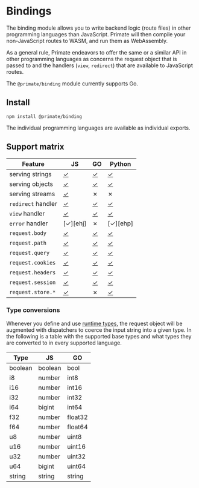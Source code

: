 # Bindings

The binding module allows you to write backend logic (route files) in other
programming languages than JavaScript. Primate will then compile your 
non-JavaScript routes to WASM, and run them as WebAssembly.

As a general rule, Primate endeavors to offer the same or a similar API in other
programming languages as concerns the request object that is passed to and
the handlers (`view`, `redirect`) that are available to JavaScript routes.

The `@primate/binding` module currently supports Go.

## Install

`npm install @primate/binding`

The individual programming languages are available as individual exports.

## Support matrix

|Feature           |JS      |GO      |Python  |
|------------------|--------|--------|--------|
|serving strings   |[✓][stj]|[✓][stg]|[✓][stp]|
|serving objects   |[✓][obj]|[✓][obg]|[✓][obp]|
|serving streams   |[✓][srj]|✗       |✗       |
|`redirect` handler|[✓][rhj]|[✓][rhg]|[✓][rhp]|
|`view` handler    |[✓][vhj]|[✓][vhg]|[✓][vhp]|
|`error` handler   |[✓][ehj]|✗       |[✓][ehp]|
|`request.body`    |[✓][rbj]|[✓][rbg]|[✓][rbp]|
|`request.path`    |[✓][rpj]|[✓][rpg]|[✓][rpp]|
|`request.query`   |[✓][rqj]|[✓][rpg]|[✓][rpp]|
|`request.cookies` |[✓][rcj]|[✓][rpg]|[✓][rpp]|
|`request.headers` |[✓][rhj]|[✓][rpg]|[✓][rpp]|
|`request.session` |[✓][rsj]|[✓][rsg]|[✓][rsp]|
|`request.store.*` |[✓][rtj]|✗       |[✓][rtp]|

[stj]: /guide/responses#plain-text
[obj]: /guide/responses#json
[srj]: /guide/responses#stream
[rhj]: /guide/responses#redirect
[vhj]: /guide/responses#view
[rbj]: /guide/routes#body
[rpj]: /guide/routes#path
[rqj]: /guide/routes#query
[rcj]: /guide/routes#cookies
[rhj]: /guide/routes#headers
[rsj]: /modules/session/use
[rtj]: /modules/store

[stg]: /modules/go#plain-text
[obg]: /modules/go#json
[rhg]: /modules/go#redirect
[vhg]: /modules/go#view
[rbg]: /modules/go#body
[rpg]: /modules/go#path-query-cookies-headers
[rsg]: /modules/go#session

[stp]: /modules/python#plain-text
[obp]: /modules/python#json
[rhp]: /modules/python#redirect
[vhp]: /modules/python#view
[rbp]: /modules/python#body
[rpp]: /modules/python#path-query-cookies-headers
[rsp]: /modules/python#session
[rtp]: /modules/python#store

### Type conversions

Whenever you define and use [runtime types], the request object will be
augmented with dispatchers to coerce the input string into a given type. In the
following is a table with the supported base types and what types they are
converted to in every supported language.

|Type   |JS     |GO     |
|-------|-------|-------|
|boolean|boolean|bool   |
|i8     |number |int8   |
|i16    |number |int16  |
|i32    |number |int32  |
|i64    |bigint |int64  |
|f32    |number |float32|
|f64    |number |float64|
|u8     |number |uint8  |
|u16    |number |uint16 |
|u32    |number |uint32 |
|u64    |bigint |uint64 |
|string |string |string |

[runtime types]: /guide/types
